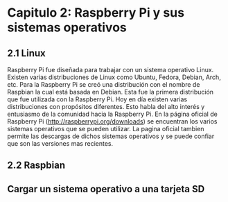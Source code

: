 # Capitulo 2: Raspberry Pi y sus sistemas operativos


## 2.1 Linux

Raspberry Pi fue diseñada para trabajar con un sistema operativo Linux. Existen varias distribuciones de Linux como Ubuntu, Fedora, Debian, Arch, etc.  Para la Raspberry Pi se creó una distribución con el nombre de Raspbian la cual está basada en Debian.  Esta fue la primera distribución que fue utilizada con la Raspberry Pi.  Hoy en día existen varias distribuciones con propósitos diferentes.  Esto habla del alto interés y entusiasmo de la comunidad hacia la Raspberry Pi.  En la página oficial de Raspberry Pi (http://raspberrypi.org/downloads) se encuentran los varios sistemas operativos que se pueden utilizar.  La pagina oficial tambien permite las descargas de dichos sistemas operativos y se puede confiar que son las versiones mas recientes.    


## 2.2 Raspbian 


## Cargar un sistema operativo a una tarjeta SD

